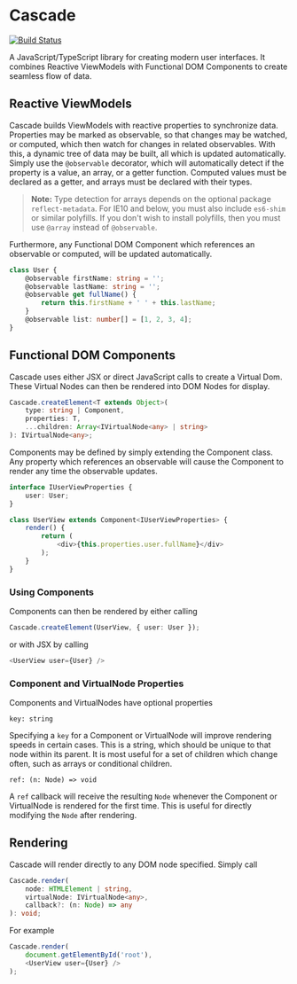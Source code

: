 # Cascade

[![Build Status](https://travis-ci.org/sjohnsonaz/cascade.svg?branch=master)](https://travis-ci.org/sjohnsonaz/cascade)

A JavaScript/TypeScript library for creating modern user interfaces. It combines Reactive ViewModels with Functional DOM Components to create seamless flow of data.

## Reactive ViewModels

Cascade builds ViewModels with reactive properties to synchronize data. Properties may be marked as observable, so that changes may be watched, or computed, which then watch for changes in related observables. With this, a dynamic tree of data may be built, all which is updated automatically. Simply use the `@observable` decorator, which will automatically detect if the property is a value, an array, or a getter function. Computed values must be declared as a getter, and arrays must be declared with their types.

> **Note:** Type detection for arrays depends on the optional package `reflect-metadata`. For IE10 and below, you must also include `es6-shim` or similar polyfills. If you don't wish to install polyfills, then you must use `@array` instead of `@observable`.

Furthermore, any Functional DOM Component which references an observable or computed, will be updated automatically.

```typescript
class User {
    @observable firstName: string = '';
    @observable lastName: string = '';
    @observable get fullName() {
        return this.firstName + ' ' + this.lastName;
    }
    @observable list: number[] = [1, 2, 3, 4];
}
```

## Functional DOM Components

Cascade uses either JSX or direct JavaScript calls to create a Virtual Dom. These Virtual Nodes can then be rendered into DOM Nodes for display.

```typescript
Cascade.createElement<T extends Object>(
    type: string | Component,
    properties: T,
    ...children: Array<IVirtualNode<any> | string>
): IVirtualNode<any>;
```

Components may be defined by simply extending the Component class. Any property which references an observable will cause the Component to render any time the observable updates.

```typescript
interface IUserViewProperties {
    user: User;
}

class UserView extends Component<IUserViewProperties> {
    render() {
        return (
            <div>{this.properties.user.fullName}</div>
        );
    }
}
```

### Using Components

Components can then be rendered by either calling

```typescript
Cascade.createElement(UserView, { user: User });
```

or with JSX by calling

```typescript
<UserView user={User} />
```

### Component and VirtualNode Properties

Components and VirtualNodes have optional properties

`key: string`

Specifying a `key` for a Component or VirtualNode will improve rendering speeds in certain cases. This is a string, which should be unique to that node within its parent. It is most useful for a set of children which change often, such as arrays or conditional children.

`ref: (n: Node) => void`

A `ref` callback will receive the resulting `Node` whenever the Component or VirtualNode is rendered for the first time. This is useful for directly modifying the `Node` after rendering.

## Rendering

Cascade will render directly to any DOM node specified. Simply call

```typescript
Cascade.render(
    node: HTMLElement | string,
    virtualNode: IVirtualNode<any>,
    callback?: (n: Node) => any
): void;
```

For example

```typescript
Cascade.render(
    document.getElementById('root'),
    <UserView user={User} />
);
```
